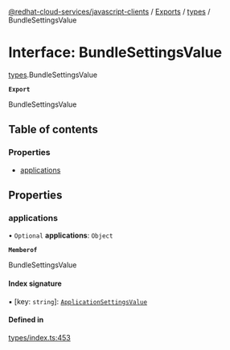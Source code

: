 [@redhat-cloud-services/javascript-clients](../README.md) / [Exports](../modules.md) / [types](../modules/types.md) / BundleSettingsValue

# Interface: BundleSettingsValue

[types](../modules/types.md).BundleSettingsValue

**`Export`**

BundleSettingsValue

## Table of contents

### Properties

- [applications](types.BundleSettingsValue.md#applications)

## Properties

### applications

• `Optional` **applications**: `Object`

**`Memberof`**

BundleSettingsValue

#### Index signature

▪ [key: `string`]: [`ApplicationSettingsValue`](types.ApplicationSettingsValue.md)

#### Defined in

[types/index.ts:453](https://github.com/RedHatInsights/javascript-clients/blob/main/packages/notifications/types/index.ts#L453)
